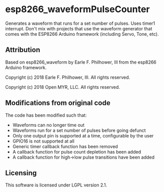 # esp8266_waveformPulseCounter

Generates a waveform that runs for a set number of pulses. Uses timer1 interrupt. Don't mix with projects that use the waveform generator that comes with the ESP8266 Arduino framework (including Servo, Tone, etc).

## Attribution

Based on esp8266_waveform by Earle F. Philhower, III from the esp8266 Arduino framework.

Copyright (c) 2018 Earle F. Philhower, III.  All rights reserved.
  
Copyright (c) 2018 Open MYR, LLC.  All rights reserved.

## Modifications from original code
The code has been modified such that:
* Waveforms can no longer time out
* Waveforms run for a set number of pulses before going defunct
* Only one output pin is supported at a time, configurable by the user
* GPIO16 is not supported at all
* Generic timer callback function has been removed
* A callback function for pulse count depletion has been added
* A callback function for high->low pulse transitions have been added
	
## Licensing
This software is licensed under LGPL version 2.1.